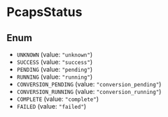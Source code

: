 # PcapsStatus

## Enum

* `UNKNOWN` (value: `"unknown"`)
* `SUCCESS` (value: `"success"`)
* `PENDING` (value: `"pending"`)
* `RUNNING` (value: `"running"`)
* `CONVERSION_PENDING` (value: `"conversion_pending"`)
* `CONVERSION_RUNNING` (value: `"conversion_running"`)
* `COMPLETE` (value: `"complete"`)
* `FAILED` (value: `"failed"`)
